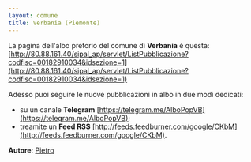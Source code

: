 ```yaml
---
layout: comune
title: Verbania (Piemonte)
---
```


La pagina dell'albo pretorio del comune di **Verbania** è questa: [http://80.88.161.40/sipal_ap/servlet/ListPubblicazione?codfisc=00182910034&idsezione=1](http://80.88.161.40/sipal_ap/servlet/ListPubblicazione?codfisc=00182910034&idsezione=1)

Adesso puoi seguire le nuove pubblicazioni in albo in due modi dedicati:

* su un canale **Telegram** [https://telegram.me/AlboPopVB](https://telegram.me/AlboPopVB);
* treamite un **Feed RSS** [http://feeds.feedburner.com/google/CKbM](http://feeds.feedburner.com/google/CKbM).

**Autore**: [Pietro](https://github.com/pietrondo)

